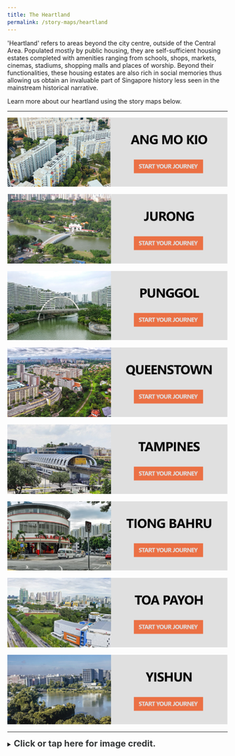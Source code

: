 ```yaml
---
title: The Heartland
permalink: /story-maps/heartland
---
```

'Heartland' refers to areas beyond the city centre, outside of the Central Area. Populated mostly by public housing, they are self-sufficient housing estates completed with amenities ranging from schools, shops, markets, cinemas, stadiums, shopping malls and places of worship. Beyond their functionalities, these housing estates are also rich in social memories thus allowing us obtain an invaluable part of Singapore history less seen in the mainstream historical narrative.

Learn more about our heartland using the story maps below.

--------

[![Alt text for image on Isomer site](/images/storymap-image-ang-mo-kio.jpg)](/resource-room/story-maps/ang-mo-kio)

[![Alt text for image on Isomer site](/images/storymap-image-jurong.jpg)](/resource-room/story-maps/jurong)

[![Punggol Story Map](/images/storymap-image-punggol.png)](/resource-room/story-maps/punggol) 

[![Queenstown Story Map](/images/storymap-image-queenstown.png)](/resource-room/story-maps/queenstown)

[![Tampines Story Map](/images/storymap-image-tampines.jpg)](/resource-room/story-maps/tampines)

[![Tiong Bahru Story Map](/images/storymap-image-tiong-bahru-1.png)](/resource-room/story-maps/tiong-bahru)

[![Toa Payoh Story Map](/images/storymap-image-toa-payoh.png)](/resource-room/story-maps/toa-payoh)

[![Yishun Story Map](/images/storymap-image-yishun.jpg)](/resource-room/story-maps/yishun)

_______

<details>
<summary><span style="font-weight: 700; font-size: 20px; font-style: normal; color:#353839">Click or tap here for image credit.</span></summary>
<br>	
<span style="font-weight: 400; font-size: 20px; font-style: normal; color:#778899">1. Ang Mo Kio photo by Chuttersnap [CC BY-4.0]
<br>2. Jurong photo by Groyn88 [CC BY-SA 3.0]
<br>3. Punggol photo by Deoma12 [CC BY-SA 4.0]
<br>4. Queenstown photo by Chen Siyuan [CC BY-SA 4.0]
<br>5. Tampines photo by Zhenkang [CC BY-SA 4.0]
<br>6. Tiong Bahru photo by Choo Yut Shing via Flickr
<br>7. Toa Payoh photo by Bob T [CC BY-SA 4.0]
<br>8. Yishun photo by KTPH [CC BY-SA 4.0]
</span>
	
</details>